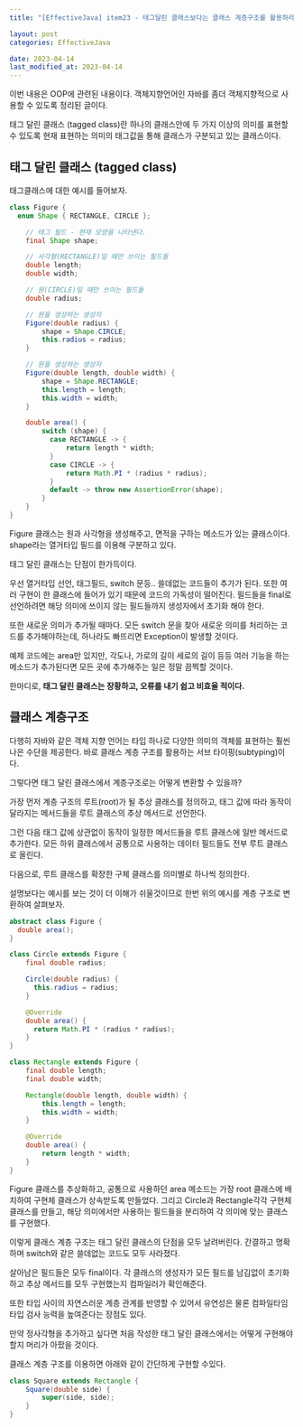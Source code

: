 ```yaml
---
title: "[EffectiveJava] item23 - 태그달린 클래스보다는 클래스 계층구조를 활용하라"

layout: post
categories: EffectiveJava

date: 2023-04-14
last_modified_at: 2023-04-14
---
```


이번 내용은 OOP에 관련된 내용이다. 객체지향언어인 자바를 좀더 객체지향적으로 사용할 수 있도록 정리된 글이다.

태그 달린 클래스 (tagged class)란 하나의 클래스안에 두 가지 이상의 의미를 표현할 수 있도록 현재 표현하는 의미의 태그값을 통해 클래스가 구분되고 있는 클래스이다.


## 태그 달린 클래스 (tagged class)

태그클래스에 대한 예시를 들어보자.

```java
class Figure {
  enum Shape { RECTANGLE, CIRCLE };

    // 태그 필드 - 현재 모양을 나타낸다.
    final Shape shape;

    // 사각형(RECTANGLE)일 때만 쓰이는 필드들
    double length;
    double width;

    // 원(CIRCLE)일 때만 쓰이는 필드들
    double radius;

    // 원을 생성하는 생성자
    Figure(double radius) {
        shape = Shape.CIRCLE;
        this.radius = radius;
    }

    // 원을 생성하는 생성자
    Figure(double length, double width) {
        shape = Shape.RECTANGLE;
        this.length = length;
        this.width = width;
    }

    double area() {
        switch (shape) {
          case RECTANGLE -> {
              return length * width;
          }
          case CIRCLE -> {
              return Math.PI * (radius * radius);
          }
          default -> throw new AssertionError(shape);
        }
    }
}
```

Figure 클래스는 원과 사각형을 생성해주고, 면적을 구하는 메소드가 있는 클래스이다. shape라는 열거타입 필드를 이용해 구분하고 있다.

태그 달린 클래스는 단점이 한가득이다.

우선 열거타입 선언, 태그필드, switch 문등.. 쓸데없는 코드들이 추가가 된다. 또한 여러 구현이 한 클래스에 들어가 있기 때문에 코드의 가독성이 떨어진다.
필드들을 final로 선언하려면 해당 의미에 쓰이지 않는 필드들까지 생성자에서 초기화 해야 한다.

또한 새로운 의미가 추가될 때마다. 모든 switch 문을 찾아 새로운 의미를 처리하는 코드를 추가해야하는데, 하나라도 빠뜨리면 Exception이 발생할 것이다.

예제 코드에는 area만 있지만, 각도나, 가로의 길이 세로의 길이 등등 여러 기능을 하는 메소드가 추가된다면 모든 곳에 추가해주는 일은 정말 끔찍할 것이다.

한마디로, **태그 달린 클래스는 장황하고, 오류를 내기 쉽고 비효율 적이다.**


## 클래스 계층구조

다행히 자바와 같은 객체 지향 언어는 타입 하나로 다양한 의미의 객체를 표현하는 훨씬 나은 수단을 제공한다. 바로 클래스 계층 구조를 활용하는 서브 타이핑(subtyping)이다.

그렇다면 태그 달린 클래스에서 계층구조로는 어떻게 변환할 수 있을까?


가장 먼저 계층 구조의 루트(root)가 될 추상 클래스를 정의하고, 태그 값에 따라 동작이 달라지는 메서드들을 루트 클래스의 추상 메서드로 선언한다.

그런 다음 태그 값에 상관없이 동작이 일정한 메서드들을 루트 클래스에 일반 메서드로 추가한다. 모든 하위 클래스에서 공통으로 사용하는 데이터 필드들도 전부 루트 클래스로 올린다.

다음으로, 루트 클래스를 확장한 구체 클래스를 의미별로 하나씩 정의한다.

설명보다는 예시를 보는 것이 더 이해가 쉬울것이므로 한번 위의 예시를 계층 구조로 변환하여 살펴보자.

```java
abstract class Figure {
  double area();
}

class Circle extends Figure {
    final double radius;

    Circle(double radius) {
      this.radius = radius;
    }

    @Override
    double area() {
      return Math.PI * (radius * radius);
    }
}

class Rectangle extends Figure {
    final double length;
    final double width;

    Rectangle(double length, double width) {
        this.length = length;
        this.width = width;
    }

    @Override
    double area() {
        return length * width;
    }
}
```

Figure 클래스를 추상화하고, 공통으로 사용하던 area 메소드는 가장 root 클래스에 배치하여 구현체 클래스가 상속받도록 만들었다.
그리고 Circle과 Rectangle각각 구현체 클래스를 만들고, 해당 의미에서만 사용하는 필드들을 분리하여 각 의미에 맞는 클래스를 구현했다.

이렇게 클래스 계층 구조는 태그 달린 클래스의 단점을 모두 날려버린다.
간결하고 명확하며 switch와 같은 쓸데없는 코드도 모두 사라졌다.

살아남은 필드들은 모두 final이다. 각 클래스의 생성자가 모든 필드를 남김없이 초기화 하고 추상 메서드를 모두 구현했는지 컴파일러가 확인해준다.

또한 타입 사이의 자연스러운 계층 관계를 반영할 수 있어서 유연성은 물론 컴파일타임 타입 검사 능력을 높여준다는 장점도 있다.

만약 정사각형을 추가하고 싶다면 처음 작성한 태그 달린 클래스에서는 어떻게 구현해야할지 머리가 아팠을 것이다.

클래스 계층 구조를 이용하면 아래와 같이 간단하게 구현할 수있다.

```java
class Square extends Rectangle {
    Square(double side) {
        super(side, side);
    }
}
```


